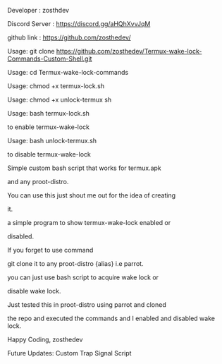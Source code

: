Developer : zosthdev

Discord Server : https://discord.gg/aHQhXvvJqM

github link : https://github.com/zosthedev/

Usage: git clone https://github.com/zosthedev/Termux-wake-lock-Commands-Custom-Shell.git

Usage: cd Termux-wake-lock-commands

Usage: chmod +x termux-lock.sh

Usage: chmod +x unlock-termux sh

Usage: bash termux-lock.sh 

to enable termux-wake-lock

Usage: bash unlock-termux.sh 

to disable termux-wake-lock

Simple custom bash script that  works for termux.apk

and any proot-distro.

You can use this just shout me out for the idea of creating

it.

a simple program to show termux-wake-lock enabled or

disabled.

If you forget to use command 

git clone it to any proot-distro {alias} i.e parrot.

you can just use bash script to acquire wake lock or 

disable wake lock.

Just tested this in proot-distro using parrot and cloned 

the repo and executed the commands and I enabled and disabled wake lock.

Happy Coding, zosthedev


Future Updates: Custom Trap Signal Script
